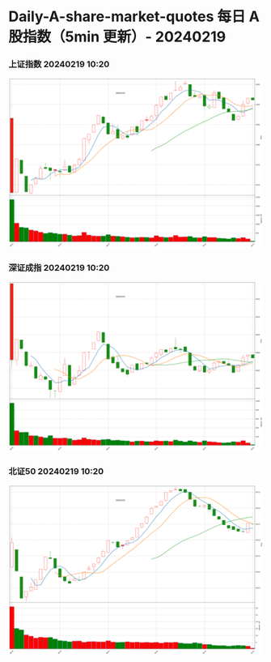 
# Daily-A-share-market-quotes 每日 A 股指数（5min 更新）- 20240219

### 上证指数 20240219 10:20
![](./fig/2024/2/20240219-sh000001.png)

### 深证成指 20240219 10:20
![](./fig/2024/2/20240219-sz399001.png)

### 北证50 20240219 10:20
![](./fig/2024/2/20240219-bj899050.png)
